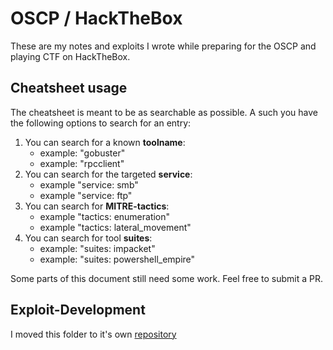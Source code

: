 # OSCP / HackTheBox

These are my notes and exploits I wrote while preparing for the OSCP and playing CTF on HackTheBox.

## Cheatsheet usage

The cheatsheet is meant to be as searchable as possible.
A such you have the following options to search for an entry:

1. You can search for a known **toolname**:
	- example: "gobuster"
	- example: "rpcclient"
2. You can search for the targeted **service**:
	- example "service: smb"
	- example "service: ftp"
3. You can search for **MITRE-tactics**:
	- example "tactics: enumeration"
	- example "tactics: lateral_movement"
4. You can search for tool **suites**:
	- example: "suites: impacket"
	- example: "suites: powershell_empire"

Some parts of this document still need some work. Feel free to submit a PR.


## Exploit-Development

I moved this folder to it's own [repository](https://github.com/tagnullde/Exploit-Development)

